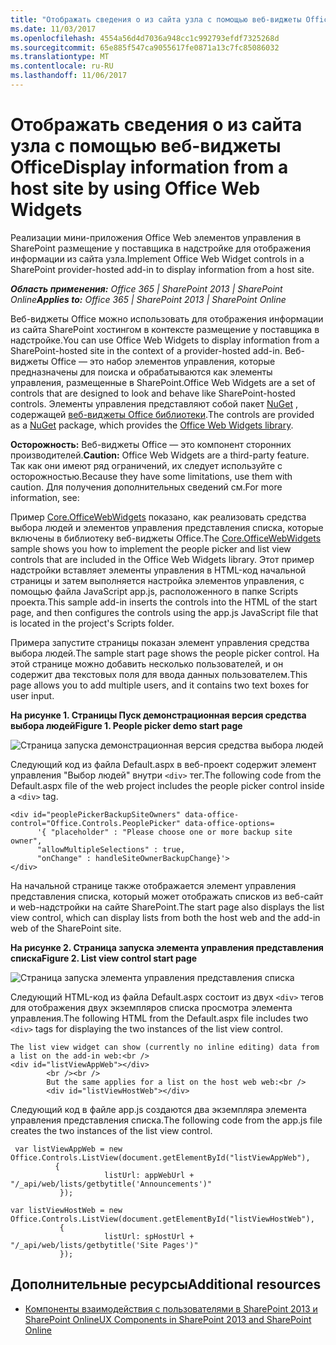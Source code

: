 ```yaml
---
title: "Отображать сведения о из сайта узла с помощью веб-виджеты Office"
ms.date: 11/03/2017
ms.openlocfilehash: 4554a56d4d7036a948cc1c992793efdf7325268d
ms.sourcegitcommit: 65e885f547ca9055617fe0871a13c7fc85086032
ms.translationtype: MT
ms.contentlocale: ru-RU
ms.lasthandoff: 11/06/2017
---
```

# <a name="display-information-from-a-host-site-by-using-office-web-widgets"></a><span data-ttu-id="8a2d5-102">Отображать сведения о из сайта узла с помощью веб-виджеты Office</span><span class="sxs-lookup"><span data-stu-id="8a2d5-102">Display information from a host site by using Office Web Widgets</span></span>

<span data-ttu-id="8a2d5-103">Реализации мини-приложения Office Web элементов управления в SharePoint размещение у поставщика в надстройке для отображения информации из сайта узла.</span><span class="sxs-lookup"><span data-stu-id="8a2d5-103">Implement Office Web Widget controls in a SharePoint provider-hosted add-in to display information from a host site.</span></span>

<span data-ttu-id="8a2d5-104">_**Область применения:** Office 365 | SharePoint 2013 | SharePoint Online_</span><span class="sxs-lookup"><span data-stu-id="8a2d5-104">_**Applies to:** Office 365 | SharePoint 2013 | SharePoint Online_</span></span>

<span data-ttu-id="8a2d5-105">Веб-виджеты Office можно использовать для отображения информации из сайта SharePoint хостингом в контексте размещение у поставщика в надстройке.</span><span class="sxs-lookup"><span data-stu-id="8a2d5-105">You can use Office Web Widgets to display information from a SharePoint-hosted site in the context of a provider-hosted add-in.</span></span> <span data-ttu-id="8a2d5-106">Веб-виджеты Office — это набор элементов управления, которые предназначены для поиска и обрабатываются как элементы управления, размещенные в SharePoint.</span><span class="sxs-lookup"><span data-stu-id="8a2d5-106">Office Web Widgets are a set of controls that are designed to look and behave like SharePoint-hosted controls.</span></span> <span data-ttu-id="8a2d5-107">Элементы управления представляют собой пакет [NuGet](https://www.nuget.org/) , содержащей [веб-виджеты Office библиотеки](http://www.nuget.org/packages/Microsoft.Office.WebWidgets.Experimental/).</span><span class="sxs-lookup"><span data-stu-id="8a2d5-107">The controls are provided as a [NuGet](https://www.nuget.org/) package, which provides the [Office Web Widgets library](http://www.nuget.org/packages/Microsoft.Office.WebWidgets.Experimental/).</span></span>

<span data-ttu-id="8a2d5-108">**Осторожность:**  Веб-виджеты Office — это компонент сторонних производителей.</span><span class="sxs-lookup"><span data-stu-id="8a2d5-108">**Caution:**  Office Web Widgets are a third-party feature.</span></span> <span data-ttu-id="8a2d5-109">Так как они имеют ряд ограничений, их следует используйте с осторожностью.</span><span class="sxs-lookup"><span data-stu-id="8a2d5-109">Because they have some limitations, use them with caution.</span></span> <span data-ttu-id="8a2d5-110">Для получения дополнительных сведений см.</span><span class="sxs-lookup"><span data-stu-id="8a2d5-110">For more information, see:</span></span>

<span data-ttu-id="8a2d5-111">Пример [Core.OfficeWebWidgets](https://github.com/SharePoint/PnP/tree/dev/Components/Core.OfficeWebWidgets) показано, как реализовать средства выбора людей и элементов управления представления списка, которые включены в библиотеку веб-виджеты Office.</span><span class="sxs-lookup"><span data-stu-id="8a2d5-111">The [Core.OfficeWebWidgets](https://github.com/SharePoint/PnP/tree/dev/Components/Core.OfficeWebWidgets) sample shows you how to implement the people picker and list view controls that are included in the Office Web Widgets library.</span></span> <span data-ttu-id="8a2d5-112">Этот пример надстройки вставляет элементы управления в HTML-код начальной страницы и затем выполняется настройка элементов управления, с помощью файла JavaScript app.js, расположенного в папке Scripts проекта.</span><span class="sxs-lookup"><span data-stu-id="8a2d5-112">This sample add-in inserts the controls into the HTML of the start page, and then configures the controls using the app.js JavaScript file that is located in the project's Scripts folder.</span></span>

<span data-ttu-id="8a2d5-113">Примера запустите страницы показан элемент управления средства выбора людей.</span><span class="sxs-lookup"><span data-stu-id="8a2d5-113">The sample start page shows the people picker control.</span></span> <span data-ttu-id="8a2d5-114">На этой странице можно добавить несколько пользователей, и он содержит два текстовых поля для ввода данных пользователем.</span><span class="sxs-lookup"><span data-stu-id="8a2d5-114">This page allows you to add multiple users, and it contains two text boxes for user input.</span></span>

<span data-ttu-id="8a2d5-115">**На рисунке 1. Страницы Пуск демонстрационная версия средства выбора людей**</span><span class="sxs-lookup"><span data-stu-id="8a2d5-115">**Figure 1. People picker demo start page**</span></span>

![Страница запуска демонстрационная версия средства выбора людей](media/display-information-from-a-host-site-by-using-office-web-widgets/2d6c1585-9615-45c4-b931-a2e0e7d57b3d.png)

<span data-ttu-id="8a2d5-117">Следующий код из файла Default.aspx в веб-проект содержит элемент управления "Выбор людей" внутри `<div>` тег.</span><span class="sxs-lookup"><span data-stu-id="8a2d5-117">The following code from the Default.aspx file of the web project includes the people picker control inside a  `<div>` tag.</span></span>

```
<div id="peoplePickerBackupSiteOwners" data-office-control="Office.Controls.PeoplePicker" data-office-options=
      '{ "placeholder" : "Please choose one or more backup site owner", 
      "allowMultipleSelections" : true,
      "onChange" : handleSiteOwnerBackupChange}'>
</div>

```

<span data-ttu-id="8a2d5-118">На начальной странице также отображается элемент управления представления списка, который может отображать списков из веб-сайт и web-надстройки на сайте SharePoint.</span><span class="sxs-lookup"><span data-stu-id="8a2d5-118">The start page also displays the list view control, which can display lists from both the host web and the add-in web of the SharePoint site.</span></span>

<span data-ttu-id="8a2d5-119">**На рисунке 2. Страница запуска элемента управления представления списка**</span><span class="sxs-lookup"><span data-stu-id="8a2d5-119">**Figure 2. List view control start page**</span></span>

![Страница запуска элемента управления представления списка](media/display-information-from-a-host-site-by-using-office-web-widgets/c8bc86d4-6cae-4dc0-94a4-97a0e5a49c7d.png)

<span data-ttu-id="8a2d5-121">Следующий HTML-код из файла Default.aspx состоит из двух `<div>` тегов для отображения двух экземпляров списка просмотра элемента управления.</span><span class="sxs-lookup"><span data-stu-id="8a2d5-121">The following HTML from the Default.aspx file includes two  `<div>` tags for displaying the two instances of the list view control.</span></span>

```
The list view widget can show (currently no inline editing) data from a list on the add-in web:<br />
<div id="listViewAppWeb"></div>
        <br /><br />
        But the same applies for a list on the host web web:<br />
        <div id="listViewHostWeb"></div>
```

<span data-ttu-id="8a2d5-122">Следующий код в файле app.js создаются два экземпляра элемента управления представления списка.</span><span class="sxs-lookup"><span data-stu-id="8a2d5-122">The following code from the app.js file creates the two instances of the list view control.</span></span>

```
 var listViewAppWeb = new Office.Controls.ListView(document.getElementById("listViewAppWeb"),
          {
                     listUrl: appWebUrl + "/_api/web/lists/getbytitle('Announcements')"
           });

var listViewHostWeb = new Office.Controls.ListView(document.getElementById("listViewHostWeb"),
           {
                     listUrl: spHostUrl + "/_api/web/lists/getbytitle('Site Pages')"
           });
```

## <a name="additional-resources"></a><span data-ttu-id="8a2d5-123">Дополнительные ресурсы</span><span class="sxs-lookup"><span data-stu-id="8a2d5-123">Additional resources</span></span>
<span data-ttu-id="8a2d5-124"><a name="bk_addresources"> </a></span><span class="sxs-lookup"><span data-stu-id="8a2d5-124"></span></span>

- [<span data-ttu-id="8a2d5-125">Компоненты взаимодействия с пользователями в SharePoint 2013 и SharePoint Online</span><span class="sxs-lookup"><span data-stu-id="8a2d5-125">UX Components in SharePoint 2013 and SharePoint Online</span></span>](ux-components-in-sharepoint-2013-and-sharepoint-online.md)
